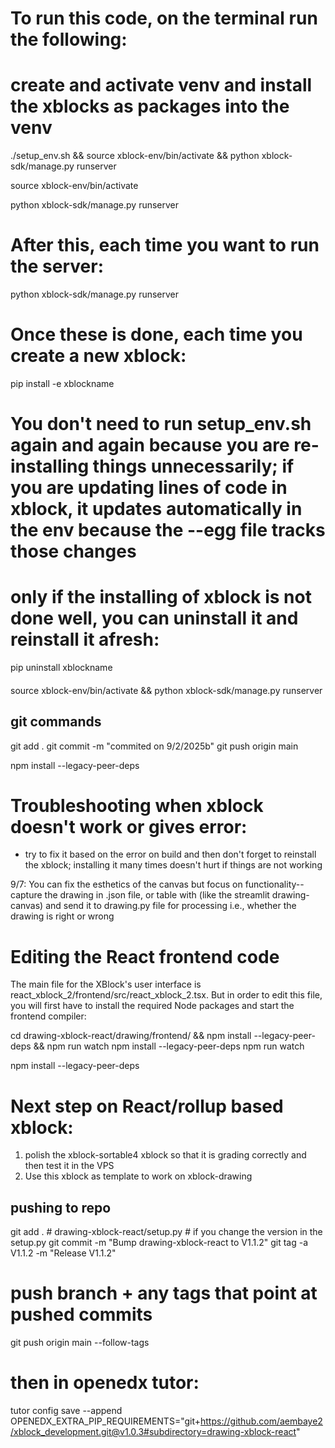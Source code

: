 # To run this code,  on the terminal run the following:

# create and activate venv and install the xblocks as packages into the venv

./setup_env.sh && source xblock-env/bin/activate && python xblock-sdk/manage.py runserver 

source xblock-env/bin/activate 

python xblock-sdk/manage.py runserver

# After this, each time you want to run the server:

python xblock-sdk/manage.py runserver 

# Once these is done, each time you create a new xblock:
pip install -e xblockname

# You don't need to run setup_env.sh again and again because you are re-installing things unnecessarily; if you are updating lines of code in xblock, it updates automatically in the env because the --egg file tracks those changes

# only if the installing of xblock is not done well, you can uninstall it and reinstall it afresh:

pip uninstall xblockname

####
source xblock-env/bin/activate && python xblock-sdk/manage.py runserver 


## git commands

git add .
git commit -m "commited on 9/2/2025b"
git push origin main


npm install --legacy-peer-deps



# Troubleshooting when xblock doesn't work or gives error:

- try to fix it based on the error on build and then don't forget to reinstall the xblock; installing it many times doesn't hurt if things are not working

9/7:  You can fix the esthetics of the canvas but focus on functionality-- capture the drawing in .json file, or table with (like the streamlit drawing-canvas) and send it to drawing.py file for processing i.e., whether the drawing is right or wrong

# Editing the React frontend code
The main file for the XBlock's user interface is react_xblock_2/frontend/src/react_xblock_2.tsx. But in order to edit this file, you will first have to install the required Node packages and start the frontend compiler:

cd drawing-xblock-react/drawing/frontend/ && npm install --legacy-peer-deps && npm run watch
npm install --legacy-peer-deps
npm run watch

npm install --legacy-peer-deps

# Next step on React/rollup based xblock:
1. polish the xblock-sortable4 xblock so that it is grading correctly and then test it in the VPS
2. Use this xblock as template to work on xblock-drawing

## pushing to repo
git add . # drawing-xblock-react/setup.py  # if you change the version in the setup.py
git commit -m "Bump drawing-xblock-react to V1.1.2"
git tag -a V1.1.2 -m "Release V1.1.2"
# push branch + any tags that point at pushed commits
git push origin main --follow-tags


# then in openedx tutor:

tutor config save --append OPENEDX_EXTRA_PIP_REQUIREMENTS="git+https://github.com/aembaye2/xblock_development.git@v1.0.3#subdirectory=drawing-xblock-react"